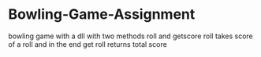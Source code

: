 Bowling-Game-Assignment
=======================

bowling game with a dll with two methods roll and getscore roll takes score of a roll and in the end get roll returns total score
